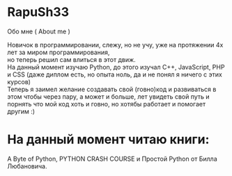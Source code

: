 # RapuSh33
Обо мне ( About me )


 Новичок в программировании, слежу, но не учу, уже на протяжении 4х лет за миром программирования,  
 но теперь решил сам влиться в этот движ.  
 На данный момент изучаю Python, до этого изучал C++, JavaScript, PHP и CSS (даже диплом есть, но опыта ноль, да и не понял я ничего с этих курсов)  
 Теперь я заимел желание создавать свой (говно)код и развиваться в этом чтобы через пару, а может и больше, лет увидеть свой путь и порнять что мой код хоть и говно, но хотябы работает и помогает другим :)    

# На данный момент читаю книги:  
A Byte of Python, PYTHON CRASH COURSE и Простой Python от Билла Любановича.  
 
